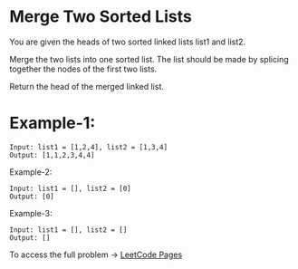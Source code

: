 # Merge Two Sorted Lists

You are given the heads of two sorted linked lists list1 and list2.

Merge the two lists into one sorted list. The list should be made by splicing together the nodes of the first two lists.

Return the head of the merged linked list.



# Example-1:

```
Input: list1 = [1,2,4], list2 = [1,3,4]
Output: [1,1,2,3,4,4]
```

Example-2:

```
Input: list1 = [], list2 = [0]
Output: [0]
 ```

Example-3:

```
Input: list1 = [], list2 = []
Output: []
```

To access the full problem -> [LeetCode Pages](https://leetcode.com/problems/merge-two-sorted-lists/)
